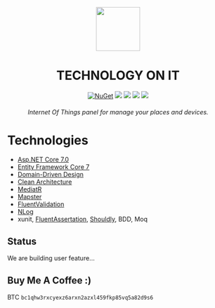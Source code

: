  <div align="center">
  <p>
    <a href="https://desk.techonit.org/" target="_blank">
      <img src="https://avatars.githubusercontent.com/u/95086346?s=200&v=4" width="100px;border-radius:50%;" />
    </a>
  </p>
  <h1>TECHNOLOGY ON IT</h1>
  <p>
    <a href="#" target="_blank"><img src="https://badges.frapsoft.com/os/v1/open-source.svg?v=103" alt="NuGet" /></a>
    <a href="https://learn.microsoft.com/en-us/aspnet/core/introduction-to-aspnet-core?view=aspnetcore-7.0" target="_blank"><img src="https://badgen.net/badge/.net/7.0/purple"/></a>
    <a href="desk.techonit.org" target="_blank"><img src="https://badgen.net/badge/build/passing/orange"/></a>
    <a href="#" target="_blank"><img src="https://badgen.net/npm/license/lodash"/></a>
    <a href="#buy-me-a-coffee-" target="_blank"><img src="https://badgen.net/badge/icon/buymeacoffee/green?icon=buymeacoffee&label"/></a>
  </p>
  <h6>Internet Of Things panel for manage your places and devices.</h6>
</div>

# Technologies
- [Asp.NET Core 7.0](https://learn.microsoft.com/en-us/aspnet/core/introduction-to-aspnet-core?view=aspnetcore-7.0)
- [Entity Framework Core 7](https://learn.microsoft.com/en-us/ef/core/)
- [Domain-Driven Design](https://learn.microsoft.com/en-us/dotnet/architecture/microservices/microservice-ddd-cqrs-patterns/ddd-oriented-microservice)
- [Clean Architecture](https://github.com/jasontaylordev/CleanArchitecture)
- [MediatR](https://github.com/jbogard/MediatR)
- [Mapster](https://github.com/MapsterMapper/Mapster)
- [FluentValidation](https://github.com/FluentValidation/FluentValidation)
- [NLog](https://github.com/NLog/NLog.Web)
- xunit, [FluentAssertation](https://fluentassertions.com/), [Shouldly](https://github.com/shouldly/shouldly), BDD, Moq

## Status
We are building user feature...

## Buy Me A Coffee :)
BTC 
`bc1qhw3rxcyexz6arxn2azxl459fkp85vq5a82d9s6`
